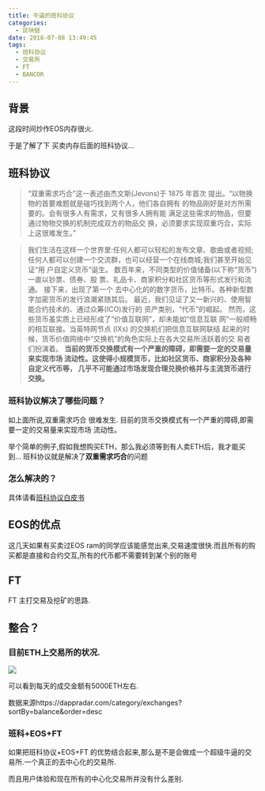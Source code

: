 ```yaml
---
title: 牛逼的班科协议
categories:
  - 区块链
date: 2018-07-08 13:49:45
tags:
  - 班科协议
  - 交易所
  - FT
  - BANCOR
---
```


## 背景

这段时间炒作EOS内存很火.

于是了解了下 买卖内存后面的班科协议...

## 班科协议

>“双重需求巧合”这一表述由杰文斯(Jevons)于 1875 年首次 提出。“以物换物的首要难题就是碰巧找到两个人，他们各自拥有 的物品刚好是对方所需要的。会有很多人有需求，又有很多人拥有能 满足这些需求的物品，但要通过物物交换的机制完成双方的物品交 换，必须要求实现双重巧合，实际上这很难发生。”

>我们生活在这样一个世界里:任何人都可以轻松的发布文章、歌曲或者视频; 任何人都可以创建一个交流群，也可以经营一个在线商城;我们甚至开始见证“用 户自定义货币”诞生。
数百年来，不同类型的价值储备(以下称“货币”)一直以钞票、债券、股 票、礼品卡、商家积分和社区货币等形式发行和流通。 接下来，出现了第一个 去中心化的的数字货币，比特币。各种新型数字加密货币的发行浪潮紧随其后。 最近，我们见证了又一新兴的、使用智能合约技术的、通过众筹(ICO)发行的 资产类别，“代币”的崛起。
然而，这些货币虽实质上已经形成了“价值互联网”，却未能如“信息互联 网”一般顺畅的相互联接。当英特网节点 (IXs) 的交换机们把信息互联网联结 起来的时候，货币价值网络中“交换机”的角色实际上在各大交易所活跃着的交 易者们扮演着。
**当前的货币交换模式有一个严重的障碍，即需要一定的交易量来实现市场 流动性。这使得小规模货币，比如社区货币、商家积分及各种自定义代币等， 几乎不可能通过市场发现合理兑换价格并与主流货币进行交换。**

### 班科协议解决了哪些问题？
如上面所说,双重需求巧合 很难发生.
目前的货币交换模式有一个严重的障碍,即需要一定的交易量来实现市场 流动性。

举个简单的例子,假如我想购买ETH，那么我必须等到有人卖ETH后，我才能买到...
班科协议就是解决了**双重需求巧合**的问题

### 怎么解决的？

具体请看[班科协议白皮书](https://storage.googleapis.com/website-bancor/2018/04/01ba8253-bancor_protocol_whitepaper_en.pdf)

## EOS的优点

这几天如果有买卖过EOS ram的同学应该能感觉出来,交易速度很快.而且所有的购买都是直接和合约交互,所有的代币都不需要转到某个别的账号

## FT

FT 主打交易及挖矿的思路.

## 整合？

### 目前ETH上交易所的状况.
![](http://ww1.sinaimg.cn/large/cfc08357gy1ft2frs3r69j225y0vg7ef.jpg)

可以看到每天的成交金额有5000ETH左右.

数据来源https://dappradar.com/category/exchanges?sortBy=balance&order=desc

### 班科+EOS+FT

如果把班科协议+EOS+FT 的优势结合起来,那么是不是会做成一个超级牛逼的交易所.一个真正的去中心化的交易所.

而且用户体验和现在所有的中心化交易所并没有什么差别.


